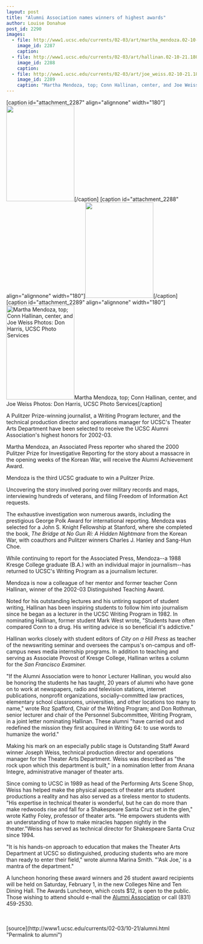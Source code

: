 ```yaml
---
layout: post
title: "Alumni Association names winners of highest awards"
author: Louise Donahue
post_id: 2290
images:
  - file: http://www1.ucsc.edu/currents/02-03/art/martha_mendoza.02-10-21.180.jpg
    image_id: 2287
    caption: 
  - file: http://www1.ucsc.edu/currents/02-03/art/hallinan.02-10-21.180.jpg
    image_id: 2288
    caption: 
  - file: http://www1.ucsc.edu/currents/02-03/art/joe_weiss.02-10-21.180.jpg
    image_id: 2289
    caption: "Martha Mendoza, top; Conn Hallinan, center, and Joe Weiss Photos: Don Harris, UCSC Photo Services"
---
```


[caption id="attachment_2287" align="alignnone" width="180"]<a href="http://localhost/mysite/wp-content/uploads/2002/10/martha_mendoza.02-10-21.180.jpg"><img class="size-full wp-image-2287" src="http://localhost/mysite/wp-content/uploads/2002/10/martha_mendoza.02-10-21.180.jpg" alt="" width="180" height="252" /></a>[/caption]
[caption id="attachment_2288" align="alignnone" width="180"]<a href="http://localhost/mysite/wp-content/uploads/2002/10/hallinan.02-10-21.180.jpg"><img class="size-full wp-image-2288" src="http://localhost/mysite/wp-content/uploads/2002/10/hallinan.02-10-21.180.jpg" alt="" width="180" height="252" /></a>[/caption]
[caption id="attachment_2289" align="alignnone" width="180"]<a href="http://localhost/mysite/wp-content/uploads/2002/10/joe_weiss.02-10-21.180.jpg"><img class="size-full wp-image-2289" src="http://localhost/mysite/wp-content/uploads/2002/10/joe_weiss.02-10-21.180.jpg" alt="Martha Mendoza, top; Conn Hallinan, center, and Joe Weiss Photos: Don Harris, UCSC Photo Services" width="180" height="248" /></a>Martha Mendoza, top; Conn Hallinan, center, and Joe Weiss Photos: Don Harris, UCSC Photo Services[/caption]
<p>
  A Pulitzer Prize-winning journalist, a Writing Program lecturer, and the technical production director and operations manager for UCSC's Theater Arts Department have been selected to receive the UCSC Alumni Association's highest honors for 2002-03.<br>
</p>
<p>
  Martha Mendoza, an Associated Press reporter who shared the 2000 Pulitzer Prize for Investigative Reporting for the story about a massacre in the opening weeks of the Korean War, will receive the Alumni Achievement Award.
</p>
<p>
  Mendoza is the third UCSC graduate to win a Pulitzer Prize.
</p>
<p>
  Uncovering the story involved poring over military records and maps, interviewing hundreds of veterans, and filing Freedom of Information Act requests.
</p>
<p>
  The exhaustive investigation won numerous awards, including the prestigious George Polk Award for international reporting. Mendoza was selected for a John S. Knight Fellowship at Stanford, where she completed the book, <i>The Bridge at No Gun Ri: A Hidden Nightmare</i> from the Korean War, with coauthors and Pulitzer winners Charles J. Hanley and Sang-Hun Choe.
</p>
<p>
  While continuing to report for the Associated Press, Mendoza--a 1988 Kresge College graduate (B.A.) with an individual major in journalism--has returned to UCSC's Writing Program as a journalism lecturer.
</p>
<p>
  Mendoza is now a colleague of her mentor and former teacher Conn Hallinan, winner of the 2002-03 Distinguished Teaching Award.
</p>
<p>
  Noted for his outstanding lectures and his untiring support of student writing, Hallinan has been inspiring students to follow him into journalism since he began as a lecturer in the UCSC Writing Program in 1982. In nominating Hallinan, former student Mark West wrote, "Students have often compared Conn to a drug. His writing advice is so beneficial it's addictive."
</p>
<p>
  Hallinan works closely with student editors of <i>City on a Hill Press</i> as teacher of the newswriting seminar and oversees the campus's on-campus and off-campus news media internship programs. In addition to teaching and serving as Associate Provost of Kresge College, Hallinan writes a column for the <i>San Francisco Examiner.</i>
</p>
<p>
  "If the Alumni Association were to honor Lecturer Hallinan, you would also be honoring the students he has taught, 20 years of alumni who have gone on to work at newspapers, radio and television stations, internet publications, nonprofit organizations, socially-committed law practices, elementary school classrooms, universities, and other locations too many to name," wrote Roz Spafford, Chair of the Writing Program; and Don Rothman, senior lecturer and chair of the Personnel Subcommittee, Writing Program, in a joint letter nominating Hallinan. These alumni "have carried out and redefined the mission they first acquired in Writing 64: to use words to humanize the world."
</p>
<p>
  Making his mark on an especially public stage is Outstanding Staff Award winner Joseph Weiss, technical production director and operations manager for the Theater Arts Department. Weiss was described as "the rock upon which this department is built," in a nomination letter from Anana Integre, administrative manager of theater arts.
</p>
<p>
  Since coming to UCSC in 1989 as head of the Performing Arts Scene Shop, Weiss has helped make the physical aspects of theater arts student productions a reality and has also served as a tireless mentor to students. "His expertise in technical theater is wonderful, but he can do more than make redwoods rise and fall for a Shakespeare Santa Cruz set in the glen," wrote Kathy Foley, professor of theater arts. "He empowers students with an understanding of how to make miracles happen nightly in the theater."Weiss has served as technical director for Shakespeare Santa Cruz since 1994.
</p>
<p>
  "It is his hands-on approach to education that makes the Theater Arts Department at UCSC so distinguished, producing students who are more than ready to enter their field," wrote alumna Marina Smith. "'Ask Joe,' is a mantra of the department."
</p>
<p>
  A luncheon honoring these award winners and 26 student award recipients will be held on Saturday, February 1, in the new Colleges Nine and Ten Dining Hall. The Awards Luncheon, which costs $12, is open to the public. Those wishing to attend should e-mail the <a href="mailto:alumni@cats.ucsc.edu">Alumni Association</a> or call (831) 459-2530.<br>
  <br>
  <br>

</p>
<p>

</p>
[source](http://www1.ucsc.edu/currents/02-03/10-21/alumni.html "Permalink to alumni")

